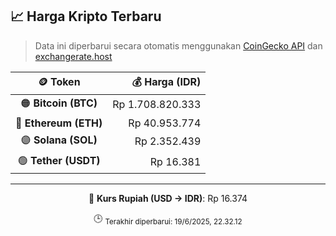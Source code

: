 

<!-- HARGA_KRIPTO -->
## 📈 Harga Kripto Terbaru

> Data ini diperbarui secara otomatis menggunakan [CoinGecko API](https://www.coingecko.com/) dan [exchangerate.host](https://exchangerate.host/)

<div align="center">

| 🪙 Token | 💰 Harga (IDR) |
|:------:|---------------:|
| 🟠 **Bitcoin (BTC)**   | Rp 1.708.820.333 |
| 🔵 **Ethereum (ETH)**  | Rp 40.953.774 |
| 🟣 **Solana (SOL)**    | Rp 2.352.439 |
| 🟢 **Tether (USDT)**   | Rp 16.381 |

---

💱 **Kurs Rupiah (USD → IDR)**: Rp 16.374

🕒 <sub>Terakhir diperbarui: 19/6/2025, 22.32.12</sub>

</div>
<!-- /HARGA_KRIPTO -->